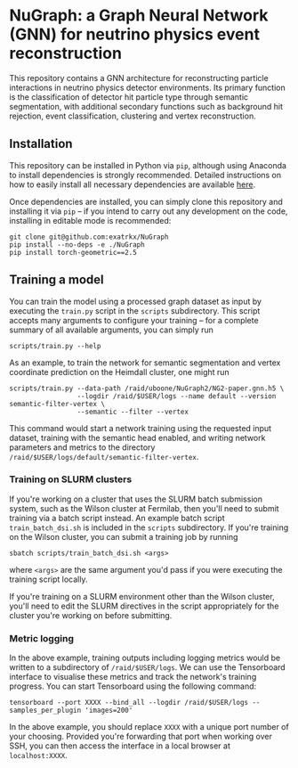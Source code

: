 # NuGraph: a Graph Neural Network (GNN) for neutrino physics event reconstruction

This repository contains a GNN architecture for reconstructing particle interactions in neutrino physics detector environments. Its primary function is the classification of detector hit particle type through semantic segmentation, with additional secondary functions such as background hit rejection, event classification, clustering and vertex reconstruction.

## Installation

This repository can be installed in Python via `pip`, although using Anaconda to install dependencies is strongly recommended. Detailed instructions on how to easily install all necessary dependencies are available [here](https://pynuml.readthedocs.io/en/latest/install/installation.html).

Once dependencies are installed, you can simply clone this repository and installing it via `pip` – if you intend to carry out any development on the code, installing in editable mode is recommended:

```
git clone git@github.com:exatrkx/NuGraph
pip install --no-deps -e ./NuGraph
pip install torch-geometric==2.5
```

## Training a model

You can train the model using a processed graph dataset as input by executing the `train.py` script in the `scripts` subdirectory. This script accepts many arguments to configure your training – for a complete summary of all available arguments, you can simply run

```
scripts/train.py --help
```

As an example, to train the network for semantic segmentation and vertex coordinate prediction on the Heimdall cluster, one might run

```
scripts/train.py --data-path /raid/uboone/NuGraph2/NG2-paper.gnn.h5 \
                 --logdir /raid/$USER/logs --name default --version semantic-filter-vertex \
                 --semantic --filter --vertex
```

This command would start a network training using the requested input dataset, training with the semantic head enabled, and writing network parameters and metrics to the directory `/raid/$USER/logs/default/semantic-filter-vertex`.

### Training on SLURM clusters

If you're working on a cluster that uses the SLURM batch submission system, such as the Wilson cluster at Fermilab, then you'll need to submit training via a batch script instead. An example batch script `train_batch_dsi.sh` is included in the `scripts` subdirectory. If you're training on the Wilson cluster, you can submit a training job by running
```
sbatch scripts/train_batch_dsi.sh <args>
```
where `<args>` are the same argument you'd pass if you were executing the training script locally.

If you're training on a SLURM environment other than the Wilson cluster, you'll need to edit the SLURM directives in the script appropriately for the cluster you're working on before submitting.

### Metric logging

In the above example, training outputs including logging metrics would be written to a subdirectory of `/raid/$USER/logs`. We can use the Tensorboard interface to visualise these metrics and track the network's training progress. You can start Tensorboard using the following command:

```
tensorboard --port XXXX --bind_all --logdir /raid/$USER/logs --samples_per_plugin 'images=200'
```

In the above example, you should replace `XXXX` with a unique port number of your choosing. Provided you're forwarding that port when working over SSH, you can then access the interface in a local browser at `localhost:XXXX`.
